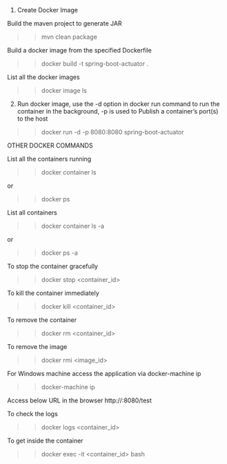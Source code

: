 1. Create Docker Image

Build the maven project to generate JAR
>> mvn clean package

Build a docker image from the specified Dockerfile
>> docker build -t spring-boot-actuator .

List all the docker images
>> docker image ls

2. Run docker image, use the -d option in docker run command to run the container in the background, -p is used to Publish a container’s port(s) to the host

>> docker run -d -p 8080:8080 spring-boot-actuator


OTHER DOCKER COMMANDS

List all the containers running
>> docker container ls

or
>> docker ps

List all containers
>> docker container ls -a

or 
>> docker ps -a

To stop the container gracefully
>> docker stop <container_id>

To kill the container immediately
>> docker kill <container_id>

To remove the container
>> docker rm <container_id>

To remove the image
>> docker rmi <image_id>

For Windows machine access the application via docker-machine ip
>> docker-machine ip

Access below URL in the browser
http://<docker-machine-ip>:8080/test

To check the logs
>> docker logs <container_id>

To get inside the container
>> docker exec -it <container_id> bash
